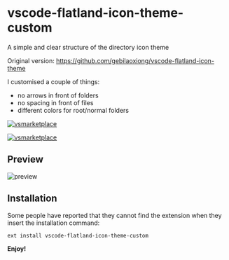 # vscode-flatland-icon-theme-custom
A simple and clear structure of the directory icon theme

Original version: https://github.com/gebilaoxiong/vscode-flatland-icon-theme

I customised a couple of things: 

- no arrows in front of folders
- no spacing in front of files
- different colors for root/normal folders

[![vsmarketplace](http://vsmarketplacebadge.apphb.com/installs/gebilaoxiong.vscode-flatland-icon-theme.svg)](https://marketplace.visualstudio.com/items?itemName=gebilaoxiong.vscode-flatland-icon-theme)

[![vsmarketplace](http://vsmarketplacebadge.apphb.com/version/gebilaoxiong.vscode-flatland-icon-theme.svg)](https://marketplace.visualstudio.com/items?itemName=gebilaoxiong.vscode-flatland-icon-theme)

## Preview
![preview](https://github.com/gebilaoxiong/vscode-flatland-icon-theme/blob/master/images/preview.png?raw=true)

## Installation

Some people have reported that they cannot find the extension when they insert the installation command:

```
ext install vscode-flatland-icon-theme-custom
```


**Enjoy!**
